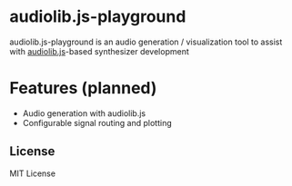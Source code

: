 # audiolib.js-playground
audiolib.js-playground is an audio generation / visualization tool to assist with [audiolib.js](http://github.com/jussi-kalliokoski/audiolib.js)-based synthesizer development

# Features (planned)
 * Audio generation with audiolib.js
 * Configurable signal routing and plotting

## License
MIT License
